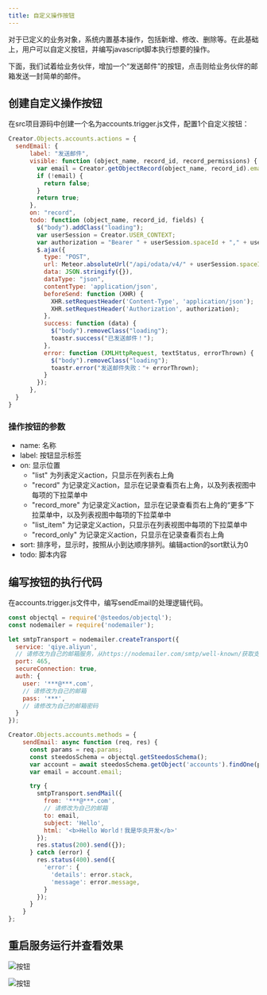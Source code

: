 ```yaml
---
title: 自定义操作按钮
---
```


对于已定义的业务对象，系统内置基本操作，包括新增、修改、删除等。在此基础上，用户可以自定义按钮，并编写javascript脚本执行想要的操作。

下面，我们试着给业务伙伴，增加一个“发送邮件”的按钮，点击则给业务伙伴的邮箱发送一封简单的邮件。

## 创建自定义操作按钮

在src项目源码中创建一个名为accounts.trigger.js文件，配置1个自定义按钮：

```javascript
Creator.Objects.accounts.actions = {
  sendEmail: {
      label: "发送邮件",
      visible: function (object_name, record_id, record_permissions) {
        var email = Creator.getObjectRecord(object_name, record_id).email;
        if (!email) {
          return false;
        } 
        return true;
      },
      on: "record",
      todo: function (object_name, record_id, fields) {
        $("body").addClass("loading");
        var userSession = Creator.USER_CONTEXT;
        var authorization = "Bearer " + userSession.spaceId + "," + userSession.user.authToken;
        $.ajax({
          type: "POST",
          url: Meteor.absoluteUrl("/api/odata/v4/" + userSession.spaceId + "/accounts/" + record_id + "/sendEmail"),
          data: JSON.stringify({}),
          dataType: "json",
          contentType: 'application/json',
          beforeSend: function (XHR) {
            XHR.setRequestHeader('Content-Type', 'application/json');
            XHR.setRequestHeader('Authorization', authorization);
          },
          success: function (data) {
            $("body").removeClass("loading");
            toastr.success("已发送邮件！");
          },
          error: function (XMLHttpRequest, textStatus, errorThrown) {
            $("body").removeClass("loading");
            toastr.error("发送邮件失败："+ errorThrown);
          }
        });
      },
  }
}
```

### 操作按钮的参数

- name: 名称
- label: 按钮显示标签
- on: 显示位置 
  - "list" 为列表定义action，只显示在列表右上角
  - "record" 为记录定义action，显示在记录查看页右上角，以及列表视图中每项的下拉菜单中
  - "record_more" 为记录定义action，显示在记录查看页右上角的“更多”下拉菜单中，以及列表视图中每项的下拉菜单中
  - "list_item" 为记录定义action，只显示在列表视图中每项的下拉菜单中
  - "record_only" 为记录定义action，只显示在记录查看页右上角
- sort: 排序号，显示时，按照从小到达顺序排列。编辑action的sort默认为0
- todo: 脚本内容

## 编写按钮的执行代码

在accounts.trigger.js文件中，编写sendEmail的处理逻辑代码。
  
```javascript
const objectql = require('@steedos/objectql');
const nodemailer = require('nodemailer');

let smtpTransport = nodemailer.createTransport({
  service: 'qiye.aliyun',
  // 请修改为自己的邮箱服务，从https://nodemailer.com/smtp/well-known/获取支持的服务
  port: 465, 
  secureConnection: true, 
  auth: {
    user: '***@***.com',
    // 请修改为自己的邮箱
    pass: '***',
    // 请修改为自己的邮箱密码
  }
});

Creator.Objects.accounts.methods = {
    sendEmail: async function (req, res) {
      const params = req.params;
      const steedosSchema = objectql.getSteedosSchema();
      var account = await steedosSchema.getObject('accounts').findOne(params._id);
      var email = account.email;

      try {
        smtpTransport.sendMail({
          from: '***@***.com', 
          // 请修改为自己的邮箱
          to: email, 
          subject: 'Hello',
          html: '<b>Hello World！我是华炎开发</b>'
        });
        res.status(200).send({});
      } catch (error) {
        res.status(400).send({
          'error': {
            'details': error.stack,
            'message': error.message,
          }
        });
      }
    }
};
```

## 重启服务运行并查看效果

![按钮](/assets/button1.png)

![按钮](/assets/button2.png)

